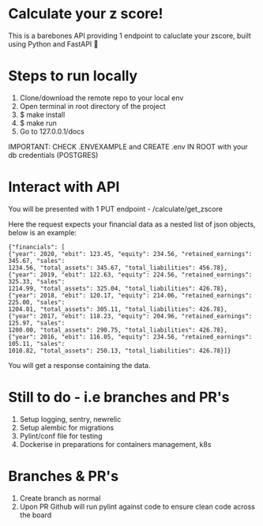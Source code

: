 # Calculate your z score!

This is a barebones API providing 1 endpoint to caluclate your zscore, built using Python and FastAPI 🔧

# Steps to run locally

1. Clone/download the remote repo to your local env
2. Open terminal in root directory of the project
3. $ make install
4. $ make run
5. Go to 127.0.0.1/docs

IMPORTANT: CHECK .ENVEXAMPLE and CREATE .env IN ROOT with your db credentials (POSTGRES)

# Interact with API
You will be presented with 1 PUT endpoint - /calculate/get_zscore

Here the request expects your financial data as a nested list of json objects, below is an example:

```
{"financials": [ 
{"year": 2020, "ebit": 123.45, "equity": 234.56, "retained_earnings": 345.67, "sales": 
1234.56, "total_assets": 345.67, "total_liabilities": 456.78}, 
{"year": 2019, "ebit": 122.63, "equity": 224.56, "retained_earnings": 325.33, "sales": 
1214.99, "total_assets": 325.04, "total_liabilities": 426.78}, 
{"year": 2018, "ebit": 120.17, "equity": 214.06, "retained_earnings": 225.00, "sales": 
1204.01, "total_assets": 305.11, "total_liabilities": 426.78}, 
{"year": 2017, "ebit": 118.23, "equity": 204.96, "retained_earnings": 125.97, "sales": 
1200.00, "total_assets": 290.75, "total_liabilities": 426.78}, 
{"year": 2016, "ebit": 116.05, "equity": 234.56, "retained_earnings": 105.11, "sales": 
1010.82, "total_assets": 250.13, "total_liabilities": 426.78}]}
```

You will get a response containing the data.

# Still to do - i.e branches and PR's
1. Setup logging, sentry, newrelic
2. Setup alembic for migrations
5. Pylint/conf file for testing
6. Dockerise in preparations for containers management, k8s

# Branches & PR's
1. Create branch as normal
2. Upon PR Github will run pylint against code to ensure clean code across the board
